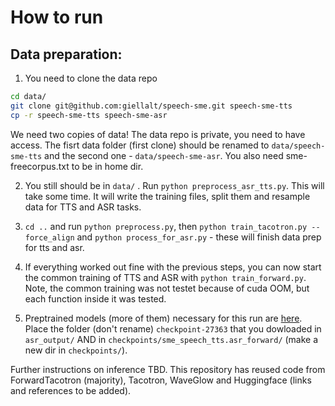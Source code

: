 
# How to run

## Data preparation:
1. You need to clone the data repo 
```sh
cd data/
git clone git@github.com:giellalt/speech-sme.git speech-sme-tts
cp -r speech-sme-tts speech-sme-asr
```

We need two copies of data! The data repo is private, you need to have access. The fisrt data folder (first clone) should be renamed to `data/speech-sme-tts` and the second one - `data/speech-sme-asr`. You also need sme-freecorpus.txt to be in home dir. 

2. You still should be in `data/` . Run `python preprocess_asr_tts.py`. This will take some time. It will write the training files, split them and resample data for TTS and ASR tasks. 

3. `cd ..` and run `python preprocess.py`, then `python train_tacotron.py --force_align` and `python process_for_asr.py` - these will finish data prep for tts and asr.
 
4. If everything worked out fine with the previous steps, you can now start the common training of TTS and ASR with `python train_forward.py`. Note, the common training was not testet because of cuda OOM, but each function inside it was tested. 

5. Preptrained models (more of them) necessary for this run are [here](https://drive.google.com/drive/folders/18nTVbsUlkbN4duvcbIeSS_gNsmG5bOiZ?usp=sharing). Place the folder (don't rename) `checkpoint-27363` that you dowloaded in `asr_output/` AND in  `checkpoints/sme_speech_tts.asr_forward/` (make a new dir in `checkpoints/`).


Further instructions on inference TBD.
This repository has reused code from ForwardTacotron (majority), Tacotron, WaveGlow and Huggingface (links and references to be added).







